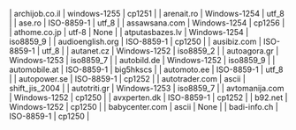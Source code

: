 | archijob.co.il | windows-1255 | cp1251 |
| arenait.ro | Windows-1254 | utf_8 |
| ase.ro | ISO-8859-1 | utf_8 |
| assawsana.com | Windows-1254 | cp1256 |
| athome.co.jp | utf-8 | None |
| atputasbazes.lv | Windows-1254 | iso8859_9 |
| audioenglish.org | ISO-8859-1 | cp1250 |
| ausibiz.com | ISO-8859-1 | utf_8 |
| autanet.cz | Windows-1252 | iso8859_2 |
| autoagora.gr | Windows-1253 | iso8859_7 |
| autobild.de | Windows-1252 | iso8859_9 |
| automobile.at | ISO-8859-1 | big5hkscs |
| automoto.ee | ISO-8859-1 | utf_8 |
| autopower.se | ISO-8859-1 | cp1252 |
| autotrader.com | ascii | shift_jis_2004 |
| autotriti.gr | Windows-1253 | iso8859_7 |
| avtomanija.com | Windows-1252 | cp1250 |
| avxperten.dk | ISO-8859-1 | cp1252 |
| b92.net | Windows-1252 | cp1250 |
| babycenter.com | ascii | None |
| badi-info.ch | ISO-8859-1 | cp1250 |
